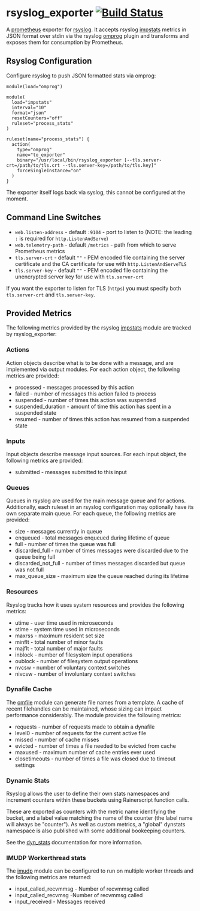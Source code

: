# rsyslog_exporter [![Build Status](https://travis-ci.org/digitalocean/rsyslog_exporter.svg?branch=master)](https://travis-ci.org/digitalocean/rsyslog_exporter)

A [prometheus](http://prometheus.io/) exporter for [rsyslog](http://rsyslog.com). It accepts rsyslog [impstats](http://www.rsyslog.com/doc/master/configuration/modules/impstats.html) metrics in JSON format over stdin via the rsyslog [omprog](http://www.rsyslog.com/doc/v8-stable/configuration/modules/omprog.html) plugin and transforms and exposes them for consumption by Prometheus.

## Rsyslog Configuration
Configure rsyslog to push JSON formatted stats via omprog:
```
module(load="omprog")

module(
  load="impstats"
  interval="10"
  format="json"
  resetCounters="off"
  ruleset="process_stats"
)

ruleset(name="process_stats") {
  action(
    type="omprog"
    name="to_exporter"
    binary="/usr/local/bin/rsyslog_exporter [--tls.server-crt=/path/to/tls.crt --tls.server-key=/path/to/tls.key]"
    forceSingleInstance="on"
  )
}
```

The exporter itself logs back via syslog, this cannot be configured at the moment.

## Command Line Switches
* `web.listen-address` - default `:9104` - port to listen to (NOTE: the leading
  `:` is required for `http.ListenAndServe`)
* `web.telemetry-path` - default `/metrics` - path from which to serve Prometheus metrics
* `tls.server-crt` - default `""` - PEM encoded file containing the server certificate and
  the CA certificate for use with `http.ListenAndServeTLS`
* `tls.server-key` - default `""` - PEM encoded file containing the unencrypted
  server key for use with `tls.server-crt`

If you want the exporter to listen for TLS (`https`) you must specify both
`tls.server-crt` and `tls.server-key`.

## Provided Metrics
The following metrics provided by the rsyslog [impstats](https://www.rsyslog.com/doc/master/configuration/modules/impstats.html) module are tracked by rsyslog_exporter:

### Actions
Action objects describe what is to be done with a message, and are implemented via output modules.
For each action object, the following metrics are provided:

* processed - messages processed by this action
* failed - number of messages this action failed to process
* suspended - number of times this action was suspended
* suspended_duration - amount of time this action has spent in a suspended state
* resumed - number of times this action has resumed from a suspended state

### Inputs
Input objects describe message input sources.
For each input object, the following metrics are provided:

* submitted - messages submitted to this input

### Queues
Queues in rsyslog are used for the main message queue and for actions.  Additionally, each ruleset
in an rsyslog configuration may optionally have its own separate main queue.  For each queue,
the following metrics are provided:

* size - messages currently in queue
* enqueued - total messages enqueued during lifetime of queue
* full - number of times the queue was full
* discarded_full - number of times messages were discarded due to the queue being full
* discarded_not_full - number of times messages discarded but queue was not full
* max_queue_size - maximum size the queue reached during its lifetime

### Resources
Rsyslog tracks how it uses system resources and provides the following metrics:

* utime - user time used in microseconds
* stime - system time used in microseconds
* maxrss - maximum resident set size
* minflt - total number of minor faults
* majflt - total number of major faults
* inblock - number of filesystem input operations
* oublock - number of filesystem output operations
* nvcsw - number of voluntary context switches
* nivcsw - number of involuntary context switches

### Dynafile Cache
The [omfile](https://www.rsyslog.com/rsyslog-statistic-counter-plugin-omfile/) module can generate
file names from a template.  A cache of recent filehandles can be maintained, whose sizing can
impact performance considerably.  The module provides the following metrics:

* requests - number of requests made to obtain a dynafile
* level0 - number of requests for the current active file
* missed - number of cache misses
* evicted - number of times a file needed to be evicted from cache
* maxused - maximum number of cache entries ever used
* closetimeouts - number of times a file was closed due to timeout settings

### Dynamic Stats
Rsyslog allows the user to define their own stats namespaces and increment counters within these
buckets using Rainerscript function calls.

These are exported as counters with the metric name identifying the bucket, and a label value
matching the name of the counter (the label name will always be "counter").  As well as custom
metrics, a "global" dynstats namespace is also published with some additional bookeeping counters.

See the [dyn_stats](https://www.rsyslog.com/doc/master/configuration/dyn_stats.html)
documentation for more information.

### IMUDP Workerthread stats
The [imudp](https://www.rsyslog.com/rsyslog-statistic-counter-plugin-imudp/) module can be configured
to run on multiple worker threads and the following metrics are returned:

* input_called_recvmmsg - Number of recvmmsg called
* input_called_recvmsg -Number of recvmmsg called
* input_received - Messages received
